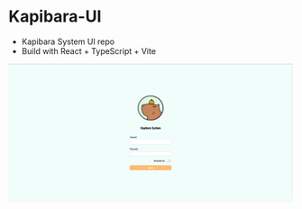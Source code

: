 # Kapibara-UI
- Kapibara System UI repo
- Build with React + TypeScript + Vite

![Kapibara-login-page](images/Kapibara-login-page.png)